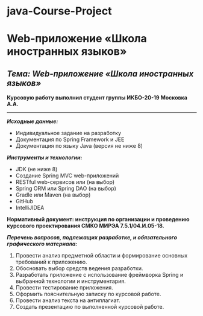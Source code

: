 # java-Course-Project
# Web-приложение «Школа иностранных языков»

## **_Тема: Web-приложение «Школа иностранных языков»_**

**Курсовую работу выполнил студент группы ИКБО-20-19 Московка А.А.**

---

**_Исходные данные:_**

- Индивидуальное задание на разработку
- Документация по Spring Framework и JEE
- Документация по языку Java (версия не ниже 8)

**_Инструменты и технологии:_**

- JDK (не ниже 8)
- Создание Spring MVC web-приложений
- RESTful web-сервисов или (на выбор)
- Spring ORM или Spring DAO (на выбор)
- Gradle или Maven (на выбор)
- GitHub
- IntelliJIDEA

**Нормативный документ: инструкция по организации и проведению курсового проектирования СМКО МИРЭА 7.5.1/04.И.05-18.**

**_Перечень вопросов, подлежащих разработке, и обязательного графического материала:_**

1. Провести анализ предметной области и формирование основных требований к приложению.
2. Обосновать выбор средств ведения разработки.
3. Разработать приложение с использование фреймворка Spring и выбранной технологии и инструментария.
4. Провести тестирование приложения.
5. Оформить пояснительную записку по курсовой работе.
6. Провести анализ текста на антиплагиат.
7. Создать презентацию по выполненной курсовой работе.
